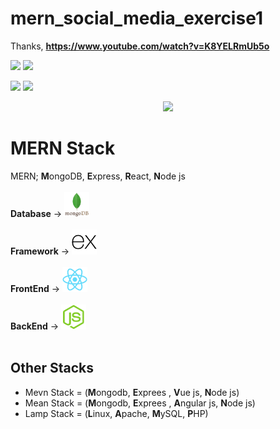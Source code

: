 ﻿# mern_social_media_exercise1
Thanks, **https://www.youtube.com/watch?v=K8YELRmUb5o**
</br>
<p>
  <img src="https://github.com/ANILSRGT/mern_social_media_exercise1/assets/49879524/701ae639-6c1e-4285-b611-878b0a613733" style="width:49%"/>
  <img src="https://github.com/ANILSRGT/mern_social_media_exercise1/assets/49879524/0b8f31cb-2e77-42ed-af55-87cb23c6d798" style="width:49%"/>
</p>
<p>
  <img src="https://github.com/ANILSRGT/mern_social_media_exercise1/assets/49879524/5cca882e-db76-482d-b61b-2c8522c47fe6" style="width:49%"/>
  <img src="https://github.com/ANILSRGT/mern_social_media_exercise1/assets/49879524/4014de3e-a47d-4713-86a7-fa2c22e6bfd9" style="width:49%"/>
</p>
<p align="center">
  <img src="https://github.com/ANILSRGT/mern_social_media_exercise1/assets/49879524/57eb543f-3ad2-42af-99d4-8c5e2d0270a3" style="width:49%"/>
</p>

# MERN Stack
MERN; **M**ongoDB, **E**xpress, **R**eact, **N**ode js
</br></br>
**Database** -> <a href="https://www.mongodb.com/" target="_blank" rel="noreferrer"> <img src="https://raw.githubusercontent.com/devicons/devicon/master/icons/mongodb/mongodb-original-wordmark.svg" alt="mongodb" width="40" height="40"/> </a>
</br></br>
**Framework** -> <a href="https://www.mongodb.com/" target="_blank" rel="noreferrer"> <img src="https://raw.githubusercontent.com/devicons/devicon/master/icons/express/express-original.svg" alt="mongodb" width="40" height="40"/> </a>
</br></br>
**FrontEnd** -> <a href="https://www.mongodb.com/" target="_blank" rel="noreferrer"> <img src="https://raw.githubusercontent.com/devicons/devicon/master/icons/react/react-original.svg" alt="mongodb" width="40" height="40"/> </a>
</br></br>
**BackEnd** -> <a href="https://www.mongodb.com/" target="_blank" rel="noreferrer"> <img src="https://raw.githubusercontent.com/devicons/devicon/master/icons/nodejs/nodejs-original.svg" alt="mongodb" width="40" height="40"/> </a>
</br></br>

## Other Stacks
- Mevn Stack = (**M**ongodb, **E**xprees , **V**ue js, **N**ode js)
- Mean Stack = (**M**ongodb, **E**xprees , **A**ngular js, **N**ode js)
- Lamp Stack =  (**L**inux, **A**pache, **M**ySQL, **P**HP)
